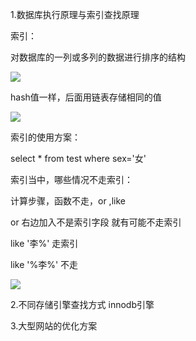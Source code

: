 1.数据库执行原理与索引查找原理

索引：

对数据库的一列或多列的数据进行排序的结构

![](https://gitee.com/hxc8/images8/raw/master/img/202407191102458.jpg)





hash值一样，后面用链表存储相同的值



![](https://gitee.com/hxc8/images8/raw/master/img/202407191102160.jpg)





索引的使用方案：

select * from test where sex='女'



索引当中，哪些情况不走索引：

计算步骤，函数不走，or  ,like



or 右边加入不是索引字段 就有可能不走索引



like  '李%' 走索引

like  '%李%' 不走





![](https://gitee.com/hxc8/images8/raw/master/img/202407191102584.jpg)





2.不同存储引擎查找方式 innodb引擎





3.大型网站的优化方案








